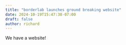 ```yaml
---
title: "borderlab launches ground breaking website"
date: 2024-10-19T15:47:38-07:00
draft: false
author: richard
---
```



We have a website!